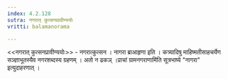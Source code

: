 ```yaml
---
index: 4.2.128
sutra: नगरात्‌ कुत्सनप्रावीण्ययोः
vritti: balamanorama

---
```

<<नगरात् कुत्सनप्रावीण्ययोः>> - नगरात्कुत्सन । नागरा ब्राआहृणा इति । कत्र्यादिषु माहिष्मतीसाहचर्येण सञ्ज्ञाभूतस्यैव नगरशब्दस्य ग्रहणम् । अतो न ढकञ् ।प्राचां ग्रामनगराणामि॑ति सूत्रभाष्ये "नागरा" इत्युदाहरणात् । 